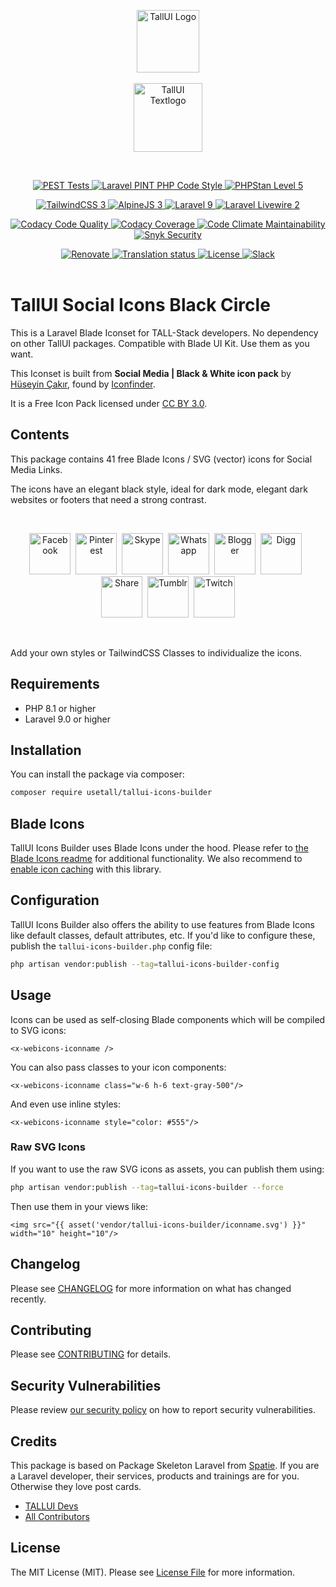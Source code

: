 <p align="center">
    <a href="https://tallui.io" target="_blank"><img src="https://github.com/usetall/tallui/raw/main/_others/tallui-art/tallui-logo.svg" width="100" alt="TallUI Logo"></a>
        <br><br>
      <a href="https://tallui.io" target="_blank">
        <img src="https://github.com/usetall/tallui/raw/main//_others/tallui-art/tallui-textlogo.svg" width="110" alt="TallUI Textlogo">
    </a>
</p><br>
<p align="center">
    <a href="https://github.com/usetall/tallui/actions/workflows/pest.yml">
        <img alt="PEST Tests" src="https://github.com/usetall/tallui/actions/workflows/pest.yml/badge.svg">
    </a>
    <a href="https://github.com/usetall/tallui/actions/workflows/pint.yml">
        <img alt="Laravel PINT PHP Code Style" src="https://github.com/usetall/tallui/actions/workflows/pint.yml/badge.svg">
    </a>
    <a href="https://github.com/usetall/tallui/actions/workflows/phpstan.yml">
        <img alt="PHPStan Level 5" src="https://github.com/usetall/tallui/actions/workflows/phpstan.yml/badge.svg">
    </a>
</p>
<p align="center">
    <a href="https://www.tailwindcss.com">
        <img alt="TailwindCSS 3" src="https://img.shields.io/badge/TailwindCSS-v3-orange?logo=tailwindcss&color=06B6D4">
    </a>
    <a href="https://www.alpinejs.dev">
        <img alt="AlpineJS 3" src="https://img.shields.io/badge/AlpineJS-v3-orange?logo=alpine.js&color=8BC0D0">
    </a>
    <a href="https://www.laravel.com">
        <img alt="Laravel 9" src="https://img.shields.io/badge/Laravel-v9-orange?logo=Laravel&color=FF2D20">
    </a>
    <a href="https://www.laravel-livewire.com">
        <img alt="Laravel Livewire 2" src="https://img.shields.io/badge/Livewire-v2-orange?logo=livewire&color=4E56A6">
    </a>
</p>
<p align="center">
    <a href="https://app.codacy.com/gh/usetall/tallui/dashboard">
        <img src="https://app.codacy.com/project/badge/Grade/2b912412bb6e4892b52688272dec1555" alt="Codacy Code Quality">
    </a>
    <a href="https://app.codacy.com/gh/usetall/tallui/dashboard">
        <img src="https://app.codacy.com/project/badge/Coverage/2b912412bb6e4892b52688272dec1555" alt="Codacy Coverage">
    </a>
    <a href="https://codeclimate.com/github/usetall/tallui/maintainability">
        <img src="https://api.codeclimate.com/v1/badges/1b6dae4442e751fd60b9/maintainability" alt="Code Climate Maintainability">
    </a>
    <a href="https://app.snyk.io/org/adrolli/project/dd7d7d2c-7a0c-4741-ab01-e3d11ea18fa0">
        <img alt="Snyk Security" src="https://img.shields.io/snyk/vulnerabilities/github/usetall/tallui">
    </a>
</p>
<p align="center">
    <a href="https://github.com/usetall/tallui/issues/94">
        <img src="https://img.shields.io/badge/renovate-enabled-brightgreen.svg" alt="Renovate" />
    </a>
    <a href="https://hosted.weblate.org/engage/tallui/">
        <img src="https://hosted.weblate.org/widgets/tallui/-/svg-badge.svg" alt="Translation status" />
    </a>
    <a href="https://github.com/usetall/tallui-app-components/blob/main/LICENSE.md">
        <img alt="License" src="https://img.shields.io/github/license/usetall/tallui-app-components?color=blue&label=license">
    </a>
    <a href="https://tallui.slack.com/">
        <img alt="Slack" src="https://img.shields.io/badge/Slack-TallUI-blue?logo=slack">
    </a>
    <br>
    <br>
</p>

# TallUI Social Icons Black Circle

This is a Laravel Blade Iconset for TALL-Stack developers. No dependency on other TallUI packages. Compatible with Blade UI Kit. Use them as you want.

This Iconset is built from **Social Media | Black & White icon pack** by [Hüseyin Çakır](https://www.iconfinder.com/hsynckr), found by [Iconfinder](https://www.iconfinder.com/iconsets/social-circle-3). 

It is a Free Icon Pack licensed under [CC BY 3.0](https://creativecommons.org/licenses/by/3.0/).

## Contents

This package contains 41 free Blade Icons / SVG (vector) icons for Social Media Links.

The icons have an elegant black style, ideal for dark mode, elegant dark websites or footers that need a strong contrast.

<br><p align="center"><img src="https://raw.githubusercontent.com/usetall/tallui/main/_icons/prepared/tallui-social-icons-black-circle/facebook.svg" alt="Facebook" width="66px" height="66px"/>&nbsp;&nbsp;<img src="https://raw.githubusercontent.com/usetall/tallui/main/_icons/prepared/tallui-social-icons-black-circle/pinterest.svg" alt="Pinterest" width="66px" height="66px"/>&nbsp;&nbsp;<img src="https://raw.githubusercontent.com/usetall/tallui/main/_icons/prepared/tallui-social-icons-black-circle/skype.svg" alt="Skype" width="66px" height="66px"/>&nbsp;&nbsp;<img src="https://raw.githubusercontent.com/usetall/tallui/main/_icons/prepared/tallui-social-icons-black-circle/whatsapp.svg" alt="Whatsapp" width="66px" height="66px"/>&nbsp;&nbsp;<img src="https://raw.githubusercontent.com/usetall/tallui/main/_icons/prepared/tallui-social-icons-black-circle/blogger.svg" alt="Blogger" width="66px" height="66px"/>&nbsp;&nbsp;<img src="https://raw.githubusercontent.com/usetall/tallui/main/_icons/prepared/tallui-social-icons-black-circle/digg.svg" alt="Digg" width="66px" height="66px"/>&nbsp;&nbsp;<img src="https://raw.githubusercontent.com/usetall/tallui/main/_icons/prepared/tallui-social-icons-black-circle/share.svg" alt="Share" width="66px" height="66px"/>&nbsp;&nbsp;<img src="https://raw.githubusercontent.com/usetall/tallui/main/_icons/prepared/tallui-social-icons-black-circle/tumblr.svg" alt="Tumblr" width="66px" height="66px"/>&nbsp;&nbsp;<img src="https://raw.githubusercontent.com/usetall/tallui/main/_icons/prepared/tallui-social-icons-black-circle/twitch.svg" alt="Twitch" width="66px" height="66px"/></p><br>

Add your own styles or TailwindCSS Classes to individualize the icons.

## Requirements

-   PHP 8.1 or higher
-   Laravel 9.0 or higher

## Installation

You can install the package via composer:

```bash
composer require usetall/tallui-icons-builder
```

## Blade Icons

TallUI Icons Builder uses Blade Icons under the hood. Please refer to [the Blade Icons readme](https://github.com/blade-ui-kit/blade-icons) for additional functionality. We also recommend to [enable icon caching](https://github.com/blade-ui-kit/blade-icons#caching) with this library.

## Configuration

TallUI Icons Builder also offers the ability to use features from Blade Icons like default classes, default attributes, etc. If you'd like to configure these, publish the `tallui-icons-builder.php` config file:

```bash
php artisan vendor:publish --tag=tallui-icons-builder-config
```

## Usage

Icons can be used as self-closing Blade components which will be compiled to SVG icons:

```blade
<x-webicons-iconname />
```

You can also pass classes to your icon components:

```blade
<x-webicons-iconname class="w-6 h-6 text-gray-500"/>
```

And even use inline styles:

```blade
<x-webicons-iconname style="color: #555"/>
```

### Raw SVG Icons

If you want to use the raw SVG icons as assets, you can publish them using:

```bash
php artisan vendor:publish --tag=tallui-icons-builder --force
```

Then use them in your views like:

```blade
<img src="{{ asset('vendor/tallui-icons-builder/iconname.svg') }}" width="10" height="10"/>
```

## Changelog

Please see [CHANGELOG](CHANGELOG.md) for more information on what has changed recently.

## Contributing

Please see [CONTRIBUTING](https://github.com/usetall/tallui/blob/main/CONTRIBUTING.md) for details.

## Security Vulnerabilities

Please review [our security policy](https://github.com/usetall/tallui/security/policy) on how to report security vulnerabilities.

## Credits

This package is based on Package Skeleton Laravel from [Spatie](https://spatie.be/products). If you are a Laravel developer, their services, products and trainings are for you. Otherwise they love post cards.

-   [TALLUI Devs](https://github.com/orgs/usetall/people)
-   [All Contributors](../../contributors)

## License

The MIT License (MIT). Please see [License File](LICENSE.md) for more information.
